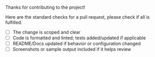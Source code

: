Thanks for contributing to the project!

Here are the standard checks for a pull request, please check if all is fulfilled.

* [ ] The change is scoped and clear
* [ ] Code is formatted and linted; tests added/updated if applicable
* [ ] README/Docs updated if behavior or configuration changed
* [ ] Screenshots or sample output included if it helps review
